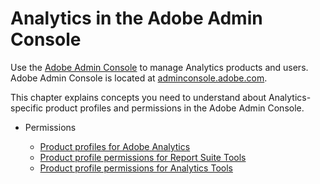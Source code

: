 # Analytics in the Adobe Admin Console

Use the [Adobe Admin Console](https://helpx.adobe.com/enterprise/using/admin-console.html) to manage Analytics products and users. Adobe Admin Console is located at [adminconsole.adobe.com](https://adminconsole.adobe.com/).

This chapter explains concepts you need to understand about Analytics-specific product profiles and permissions in the Adobe Admin Console.

* Permissions

  * [Product profiles for Adobe Analytics](/help/admin/admin-console/permissions/product-profile.md)
  * [Product profile permissions for Report Suite Tools](/help/admin/admin-console/permissions/report-suite-tools.md)
  * [Product profile permissions for Analytics Tools](/help/admin/admin-console/permissions/analytics-tools.md)
